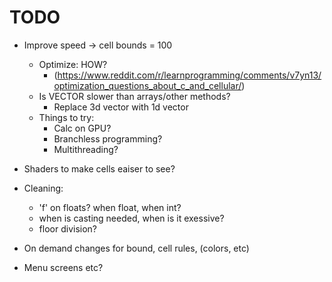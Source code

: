 # TODO

- Improve speed -> cell bounds = 100
    - Optimize: HOW?
        - (https://www.reddit.com/r/learnprogramming/comments/v7yn13/optimization_questions_about_c_and_cellular/)
    - Is VECTOR slower than arrays/other methods?
        - Replace 3d vector with 1d vector
    - Things to try:
        - Calc on GPU?
        - Branchless programming?
        - Multithreading?

- Shaders to make cells eaiser to see?

- Cleaning:
    - 'f' on floats? when float, when int?
    - when is casting needed, when is it exessive?
    - floor division?

- On demand changes for bound, cell rules, (colors, etc)
- Menu screens etc?